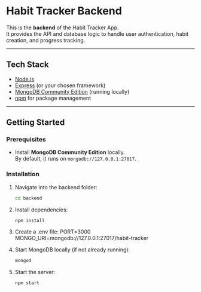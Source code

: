 # Habit Tracker Backend

This is the **backend** of the Habit Tracker App.  
It provides the API and database logic to handle user authentication, habit creation, and progress tracking.

---

## Tech Stack
- [Node.js](https://nodejs.org/)
- [Express](https://expressjs.com/) (or your chosen framework)
- [MongoDB Community Edition](https://www.mongodb.com/try/download/community) (running locally)
- [npm](https://www.npmjs.com/) for package management

---

## Getting Started

### Prerequisites
- Install **MongoDB Community Edition** locally.  
  By default, it runs on `mongodb://127.0.0.1:27017`.

### Installation
1. Navigate into the backend folder:
   ```bash
   cd backend

2. Install dependencies:
    ```bash
    npm install

3. Create a .env file:
    PORT=3000
    MONGO_URI=mongodb://127.0.0.1:27017/habit-tracker

4. Start MongoDB locally (if not already running):
    ```bash
    mongod
    
5. Start the server:
    ```bash
    npm start
